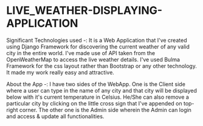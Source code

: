 # LIVE_WEATHER-DISPLAYING-APPLICATION

Significant Technologies used -:
It is a Web Application that I've created using Django Framework for discovering the current weather of any valid city in the entire world.
I've made use of API taken from the OpenWeatherMap to access the live weather details.
I've used Bulma Framework for the css layout rather than Bootstrap or any other technology. It made my work really easy and attractive.

About the App -:
I have two sides of the WebApp. One is the Client side where a user can type in the name of any city and that city will be displayed below with it's current temperature in Celsius. He/She can also remove a particular city by clicking on the little cross sign that I've appended on top-right corner. The other one is the Admin side wherein the Admin can login and access & update all functionalities.
